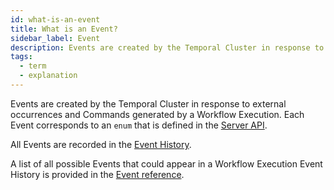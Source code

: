 ```yaml
---
id: what-is-an-event
title: What is an Event?
sidebar_label: Event
description: Events are created by the Temporal Cluster in response to external occurrences and Commands generated by a Workflow Execution.
tags:
  - term
  - explanation
---
```


Events are created by the Temporal Cluster in response to external occurrences and Commands generated by a Workflow Execution. Each Event corresponds to an `enum` that is defined in the [Server API](https://github.com/temporalio/api/blob/master/temporal/api/enums/v1/event_type.proto).

All Events are recorded in the [Event History](/concepts/what-is-an-event-history).

A list of all possible Events that could appear in a Workflow Execution Event History is provided in the [Event reference](/references/events).
